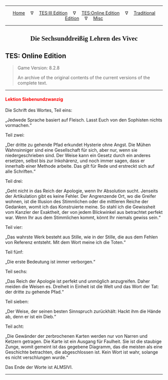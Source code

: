
---

<!-- Jekyll Page Links -->

<center>
<a href="../../../../index.html">Home</a>
&emsp;&nabla;&emsp;
<a href="../../../index-tes3.html">TES:III Edition</a>
&emsp;&nabla;&emsp;
<a href="../../../index-teso.html">TES:Online Edition</a>
&emsp;&nabla;&emsp;
<a href="../../../index-traditional.html">Traditional Edition</a>
&emsp;&nabla;&emsp;
<a href="../../../index-misc.html">Misc</a>
</center>

<!-- Markdown Body Below: -->

---

<center>
<h2><span style="font-family:Georgia">Die Sechsunddreißig Lehren des Vivec</span></h2>
</center>

## TES: Online Edition

> Game Version: 8.2.8
>
> An archive of the original contents of the current versions of the complete text.

---

#### <span style="color:red">Lektion Siebenundzwanzig</span>

Die Schrift des Wortes, Teil eins:

„Jedwede Sprache basiert auf Fleisch. Lasst Euch von den Sophisten nichts vormachen.“

Teil zwei:

„Der dritte zu gehende Pfad erkundet Hysterie ohne Angst. Die Mühen Wahnsinniger sind eine Gesellschaft für sich, aber nur, wenn sie niedergeschrieben sind. Der Weise kann ein Gesetz durch ein anderes ersetzen, selbst bis zur Inkohärenz, und noch immer sagen, dass er innerhalb einer Methode arbeite. Das gilt für Rede und erstreckt sich auf alle Schriften.“

Teil drei:

„Geht nicht in das Reich der Apologie, wenn Ihr Absolution sucht. Jenseits der Artikulation gibt es keine Fehler. Der Angrenzende Ort, wo die Greifer wohnen, ist die Illusion des Stimmlichen oder die mittleren Reiche der Gedanken, womit ich das Konstruierte meine. So stahl ich die Gewissheit vom Kanzler der Exaktheit, der von jedem Blickwinkel aus betrachtet perfekt war. Wenn Ihr aus dem Stimmlichen kommt, könnt Ihr niemals gewiss sein.“

Teil vier:

„Das wahrste Werk besteht aus Stille, wie in der Stille, die aus dem Fehlen von Referenz entsteht. Mit dem Wort meine ich die Toten.“

Teil fünf:

„Die erste Bedeutung ist immer verborgen.“

Teil sechs:

„Das Reich der Apologie ist perfekt und unmöglich anzugreifen. Daher meiden die Weisen es. Dreiheit in Einheit ist die Welt und das Wort der Tat: der dritte zu gehende Pfad.“

Teil sieben:

„Der Weise, der seinen besten Sinnspruch zurückhält: Hackt ihm die Hände ab, denn er ist ein Dieb.“

Teil acht:

„Die Gewänder der zerbrochenen Karten werden nur von Narren und Ketzern getragen. Die Karte ist ein Ausgang für Faulheit. Sie ist die staubige Zunge, womit gemeint ist das gegebene Diagramm, das die meisten als eine Geschichte betrachten, die abgeschlossen ist. Kein Wort ist wahr, solange es nicht verschlungen wurde.“

Das Ende der Worte ist ALMSIVI.

---
